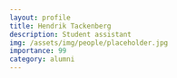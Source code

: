 ```yaml
---
layout: profile
title: Hendrik Tackenberg
description: Student assistant
img: /assets/img/people/placeholder.jpg
importance: 99
category: alumni
---
```


